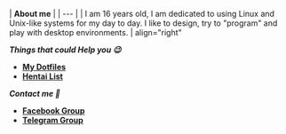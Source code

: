 <a> | **About me** | | --- | | I am 16 years old, I am dedicated to using Linux and Unix-like systems for my day to day. I like to design, try to "program" and play with desktop environments. | align="right" </a> 


***Things that could Help you 😉***

- **[My Dotfiles](https://github.com/Hblanqueto/The-Sensuals-Dotfiles)**
- **[Hentai List](https://www.youtube.com/watch?v=WQRObrOqXho)**


***Contact me 👥***
- **[Facebook Group](https://www.facebook.com/groups/3401196263237743)**
- **[Telegram Group](https://t.me/XUnixCommunity)**

